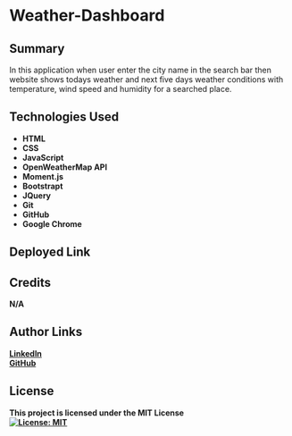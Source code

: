 # Weather-Dashboard

## Summary
In this application when user enter the city name in the search bar then website shows todays weather and next five days weather conditions with temperature, wind speed and humidity for a searched place. 

## Technologies Used
<ul>
  <li><b>HTML</b></li>
  <li><b>CSS</b></li>
  <li><b>JavaScript<b></li>
  <li><b>OpenWeatherMap API<b></li>
  <li><b>Moment.js<b></li>
  <li><b>Bootstrapt<b></li>
  <li><b>JQuery<b></li>
  <li><b>Git</b></li>
  <li><b>GitHub</b></li>
  <li><b>Google Chrome</b></li>
 </ul>

    
 ## Deployed Link
    

 ## Credits
 N/A
 
 ## Author Links
 [LinkedIn](https://www.linkedin.com/in/mehmet-musabeyo%C4%9Flu-788758a8/)
 <br>
 [GitHub](https://github.com/MehmetMusabeyoglu) 
 
 ## License 
 This project is licensed under the MIT License 
 <br>
 [![License: MIT](https://img.shields.io/badge/License-MIT-yellow.svg)](https://opensource.org/licenses/MIT)
